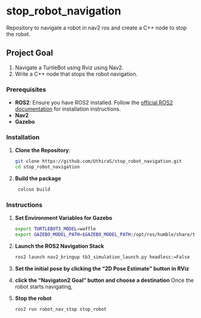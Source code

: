# stop_robot_navigation
Repository to navigate a robot in nav2 ros and create a C++ node to stop the robot. 

## Project Goal
1. Navigate a TurtleBot using Rviz using Nav2.
2. Write a C++ node that stops the robot navigation. 


### Prerequisites
- **ROS2**: Ensure you have ROS2 installed. Follow the [official ROS2 documentation](https://docs.ros.org/en/foxy/Installation.html) for installation instructions.
- **Nav2**
- **Gazebo**
  

### Installation
1. **Clone the Repository**:
   ```sh
   git clone https://github.com/UthiraS/stop_robot_navigation.git
   cd stop_robot_navigation

2. **Build the package**
   ```sh
    colcon build


### Instructions   

1. **Set Environment Variables for Gazebo**
   ```sh
   export TURTLEBOT3_MODEL=waffle
   export GAZEBO_MODEL_PATH=$GAZEBO_MODEL_PATH:/opt/ros/humble/share/turtlebot3_gazebo/models

2. **Launch the ROS2 Navigation Stack**
   ```sh
   ros2 launch nav2_bringup tb3_simulation_launch.py headless:=False

3. **Set the initial pose by clicking the “2D Pose Estimate” button in RViz**
4. **click the “Navigaton2 Goal” button and choose a destination**
Once the robot starts navigating,

5. **Stop the robot**
   ```sh
   ros2 run robot_nav_stop stop_robot
   









   

